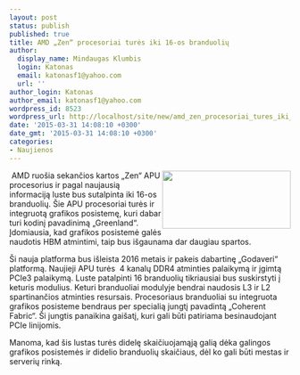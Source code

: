 ```yaml
---
layout: post
status: publish
published: true
title: AMD „Zen“ procesoriai turės iki 16-os branduolių
author:
  display_name: Mindaugas Klumbis
  login: Katonas
  email: katonasf1@yahoo.com
  url: ''
author_login: Katonas
author_email: katonasf1@yahoo.com
wordpress_id: 8523
wordpress_url: http://localhost/site/new/amd_zen_procesoriai_tures_iki_16_branduoliu/
date: '2015-03-31 14:08:10 +0300'
date_gmt: '2015-03-31 14:08:10 +0300'
categories:
- Naujienos
---
```

<p>
	&nbsp;<img alt="" src="http://technews.lt/userfiles/amd-zen-image-new(1).png" style="width: 230px; height: 104px; float: right;" />AMD ruo&scaron;ia sekančios kartos &bdquo;Zen&ldquo; APU procesorius ir pagal naujausią informaciją luste bus sutalpinta iki 16-os branduolių. &Scaron;ie APU procesoriai turės ir integruotą grafikos posistemę, kuri dabar turi kodinį pavadinimą &bdquo;Greenland&ldquo;. Įdomiausia, kad grafikos posistemė galės naudotis HBM atmintimi, taip bus i&scaron;gaunama dar daugiau spartos.</p>
<p>
	&Scaron;i nauja platforma bus i&scaron;leista 2016 metais ir pakeis dabartinę &bdquo;Godaveri&ldquo; platformą. Naujieji APU turės &nbsp;4 kanalų DDR4 atminties palaikymą ir įgimtą PCIe3 palaikymą. Luste patalpinti 16 branduolių tikriausiai bus suskirstyti į keturis modulius. Keturi branduoliai modulyje bendrai naudosis L3 ir L2 spartinančios atminties resursais. Procesoriaus branduoliai su integruota grafikos posisteme bendraus per specialią jungtį pavadintą &bdquo;Coherent Fabric&ldquo;. &Scaron;i jungtis panaikina gai&scaron;atį, kuri gali būti patiriama besinaudojant PCIe linijomis.</p>
<p>
	Manoma, kad &scaron;is lustas turės didelę skaičiuojamąją galią dėka galingos grafikos posistemės ir didelio branduolių skaičiaus, dėl ko gali būti mestas ir serverių rinką.</p>
